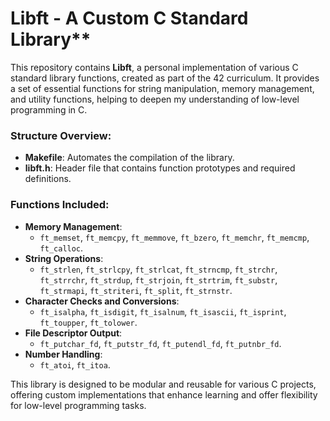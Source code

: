 # Libft - A Custom C Standard Library**

This repository contains **Libft**, a personal implementation of various C standard library functions, created as part of the 42 curriculum. It provides a set of essential functions for string manipulation, memory management, and utility functions, helping to deepen my understanding of low-level programming in C.

### Structure Overview:
- **Makefile**: Automates the compilation of the library.
- **libft.h**: Header file that contains function prototypes and required definitions.

### Functions Included:
- **Memory Management**: 
  - `ft_memset`, `ft_memcpy`, `ft_memmove`, `ft_bzero`, `ft_memchr`, `ft_memcmp`, `ft_calloc`.
- **String Operations**: 
  - `ft_strlen`, `ft_strlcpy`, `ft_strlcat`, `ft_strncmp`, `ft_strchr`, `ft_strrchr`, `ft_strdup`, `ft_strjoin`, `ft_strtrim`, `ft_substr`, `ft_strmapi`, `ft_striteri`, `ft_split`, `ft_strnstr`.
- **Character Checks and Conversions**: 
  - `ft_isalpha`, `ft_isdigit`, `ft_isalnum`, `ft_isascii`, `ft_isprint`, `ft_toupper`, `ft_tolower`.
- **File Descriptor Output**: 
  - `ft_putchar_fd`, `ft_putstr_fd`, `ft_putendl_fd`, `ft_putnbr_fd`.
- **Number Handling**: 
  - `ft_atoi`, `ft_itoa`.

This library is designed to be modular and reusable for various C projects, offering custom implementations that enhance learning and offer flexibility for low-level programming tasks.
